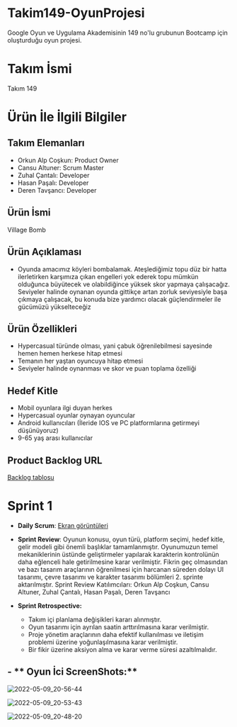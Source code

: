 # Takim149-OyunProjesi
Google Oyun ve Uygulama Akademisinin 149 no'lu grubunun Bootcamp için oluşturduğu oyun projesi.

# **Takım İsmi**
Takım 149

# Ürün İle İlgili Bilgiler

## Takım Elemanları
- Orkun Alp Coşkun: Product Owner
- Cansu Altuner: Scrum Master
- Zuhal Çantalı: Developer
- Hasan Paşalı: Developer
- Deren Tavşancı: Developer

## Ürün İsmi
Village Bomb

## Ürün Açıklaması
- Oyunda amacımız köyleri bombalamak. Ateşlediğimiz topu düz bir hatta ilerletirken karşımıza çıkan engelleri yok ederek topu mümkün olduğunca büyütecek ve olabildiğince yüksek skor yapmaya çalışacağız. Seviyeler halinde oynanan oyunda gittikçe artan zorluk seviyesiyle başa çıkmaya çalışacak, bu konuda bize yardımcı olacak güçlendirmeler ile gücümüzü yükselteceğiz

## Ürün Özellikleri
- Hypercasual türünde olması, yani çabuk öğrenilebilmesi sayesinde hemen hemen herkese hitap etmesi
- Temanın her yaştan oyuncuya hitap etmesi
- Seviyeler halinde oynanması ve skor ve puan toplama özelliği


## Hedef Kitle
- Mobil oyunlara ilgi duyan herkes
- Hypercasual oyunlar oynayan oyuncular
- Android kullanıcıları (İleride IOS ve PC platformlarına getirmeyi düşünüyoruz)
- 9-65 yaş arası kullanıcılar

## Product Backlog URL
[Backlog tablosu](https://miro.com/app/board/uXjVO2lM8hs=/?share_link_id=531225080181)


# Sprint 1
- **Daily Scrum**: 
  [Ekran görüntüleri](https://github.com/HPasali/Takim149-OyunProjesi/files/8647829/Daily_Scrumlar.docx)
  
- **Sprint Review**: Oyunun konusu, oyun türü, platform seçimi, hedef kitle, gelir modeli gibi önemli başlıklar tamamlanmıştır. Oyunumuzun temel mekaniklerinin üstünde geliştirmeler yapılarak karakterin kontrolünün daha eğlenceli hale getirilmesine karar verilmiştir. Fikrin geç olmasından ve bazı tasarım araçlarının öğrenilmesi için harcanan süreden dolayı UI tasarımı, çevre tasarımı ve karakter tasarımı bölümleri 2. sprinte aktarılmıştır.  Sprint Review Katılımcıları:
Orkun Alp Coşkun,
Cansu Altuner,
Zuhal Çantalı,
Hasan Paşalı,
Deren Tavşancı

- **Sprint Retrospective:**
   - Takım içi planlama değişikleri kararı alınmıştır.
   - Oyun tasarımı için ayrılan saatin arttırılmasına karar verilmiştir.
   - Proje yönetim araçlarının daha efektif kullanılması ve iletişim problemi üzerine yoğunlaşılmasına karar verilmiştir.
   - Bir fikir üzerine aksiyon alma ve karar verme süresi azaltılmalıdır.

## - ** Oyun İci ScreenShots:**
 

   ![2022-05-09_20-56-44](https://user-images.githubusercontent.com/89143761/167476821-187f128c-7a72-4c94-a1a0-5e1f78b9918b.png)

   ![2022-05-09_20-53-43](https://user-images.githubusercontent.com/89143761/167476853-a9734bd9-150d-4eff-b6cf-8abd5183c3a7.png)

  ![2022-05-09_20-48-20](https://user-images.githubusercontent.com/89143761/167476869-b7ef4cb0-83ba-4982-95cd-5ad35baf3ada.png)

